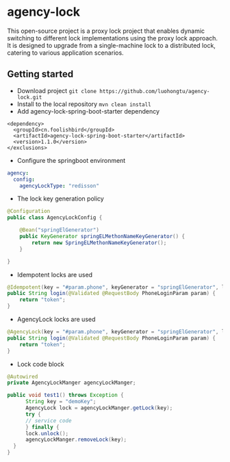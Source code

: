 # agency-lock

This open-source project is a proxy lock project that enables dynamic switching to different lock implementations using
the proxy lock approach. It is designed to upgrade from a single-machine lock to a distributed lock, catering to various
application scenarios.

## Getting started

- Download project
  `git clone https://github.com/luohongtu/agency-lock.git`
- Install to the local repository
  `mvn clean install`
- Add agency-lock-spring-boot-starter dependency

```pom
<dependency>
  <groupId>cn.foolishbird</groupId>
  <artifactId>agency-lock-spring-boot-starter</artifactId>
  <version>1.1.0</version>
</exclusions>

```
- Configure the springboot environment
```yml
agency:
  config:
    agencyLockType: "redisson"
```
- The lock key generation policy
```java
@Configuration
public class AgencyLockConfig {

    @Bean("springElGenerator")
    public KeyGenerator springELMethonNameKeyGenerator() {
        return new SpringELMethonNameKeyGenerator();
    }

}
```
- Idempotent locks are used
```java
@Idempotent(key = "#param.phone", keyGenerator = "springElGenerator", leaseTime = 6)
public String login(@Validated @RequestBody PhoneLoginParam param) {
    return "token";
}
```

- AgencyLock locks are used
```java
@AgencyLock(key = "#param.phone", keyGenerator = "springElGenerator", leaseTime = 6)
public String login(@Validated @RequestBody PhoneLoginParam param) {
    return "token";
}
```

- Lock code block
```java
@Autowired
private AgencyLockManger agencyLockManger;

public void test1() throws Exception {
      String key = "demoKey";
      AgencyLock lock = agencyLockManger.getLock(key);
      try {
      // service code
      } finally {
      lock.unlock();
      agencyLockManger.removeLock(key);
  }
}
```

